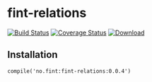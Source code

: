 # fint-relations

[![Build Status](https://travis-ci.org/FINTlibs/fint-relations.svg?branch=master)](https://travis-ci.org/FINTlibs/fint-relations) 
[![Coverage Status](https://coveralls.io/repos/github/FINTlibs/fint-relations/badge.svg?branch=master)](https://coveralls.io/github/FINTlibs/fint-relations?branch=master) 
[ ![Download](https://api.bintray.com/packages/fint/maven/fint-relations/images/download.svg) ](https://bintray.com/fint/maven/fint-relations/_latestVersion)


## Installation

`compile('no.fint:fint-relations:0.0.4')`